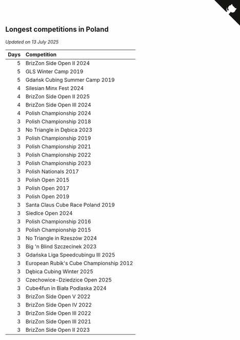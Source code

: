 ## Longest competitions in Poland

*Updated on 13 July 2025*

| Days | Competition |
| ---: | :--- |
| 5 | BrizZon Side Open II 2024 |
| 5 | GLS Winter Camp 2019 |
| 5 | Gdańsk Cubing Summer Camp 2019 |
| 4 | Silesian Minx Fest 2024 |
| 4 | BrizZon Side Open II 2025 |
| 4 | BrizZon Side Open III 2024 |
| 4 | Polish Championship 2024 |
| 3 | Polish Championship 2018 |
| 3 | No Triangle in Dębica 2023 |
| 3 | Polish Championship 2019 |
| 3 | Polish Championship 2021 |
| 3 | Polish Championship 2022 |
| 3 | Polish Championship 2023 |
| 3 | Polish Nationals 2017 |
| 3 | Polish Open 2015 |
| 3 | Polish Open 2017 |
| 3 | Polish Open 2019 |
| 3 | Santa Claus Cube Race Poland 2019 |
| 3 | Siedlce Open 2024 |
| 3 | Polish Championship 2016 |
| 3 | Polish Championship 2015 |
| 3 | No Triangle in Rzeszów 2024 |
| 3 | Big 'n Blind Szczecinek 2023 |
| 3 | Gdańska Liga Speedcubingu III 2025 |
| 3 | European Rubik's Cube Championship 2012 |
| 3 | Dębica Cubing Winter 2025 |
| 3 | Czechowice-Dziedzice Open 2025 |
| 3 | Cube4fun in Biała Podlaska 2024 |
| 3 | BrizZon Side Open V 2022 |
| 3 | BrizZon Side Open IV 2022 |
| 3 | BrizZon Side Open III 2022 |
| 3 | BrizZon Side Open III 2021 |
| 3 | BrizZon Side Open II 2023 |


<a href="https://github.com/maxidragon/wca_statistics_pl" class="github-corner" aria-label="View source on Github"><svg width="80" height="80" viewBox="0 0 250 250" style="fill:#151513; color:#fff; position: absolute; top: 0; border: 0; right: 0;" aria-hidden="true"><path d="M0,0 L115,115 L130,115 L142,142 L250,250 L250,0 Z"></path><path d="M128.3,109.0 C113.8,99.7 119.0,89.6 119.0,89.6 C122.0,82.7 120.5,78.6 120.5,78.6 C119.2,72.0 123.4,76.3 123.4,76.3 C127.3,80.9 125.5,87.3 125.5,87.3 C122.9,97.6 130.6,101.9 134.4,103.2" fill="currentColor" style="transform-origin: 130px 106px;" class="octo-arm"></path><path d="M115.0,115.0 C114.9,115.1 118.7,116.5 119.8,115.4 L133.7,101.6 C136.9,99.2 139.9,98.4 142.2,98.6 C133.8,88.0 127.5,74.4 143.8,58.0 C148.5,53.4 154.0,51.2 159.7,51.0 C160.3,49.4 163.2,43.6 171.4,40.1 C171.4,40.1 176.1,42.5 178.8,56.2 C183.1,58.6 187.2,61.8 190.9,65.4 C194.5,69.0 197.7,73.2 200.1,77.6 C213.8,80.2 216.3,84.9 216.3,84.9 C212.7,93.1 206.9,96.0 205.4,96.6 C205.1,102.4 203.0,107.8 198.3,112.5 C181.9,128.9 168.3,122.5 157.7,114.1 C157.9,116.9 156.7,120.9 152.7,124.9 L141.0,136.5 C139.8,137.7 141.6,141.9 141.8,141.8 Z" fill="currentColor" class="octo-body"></path></svg></a><style>.github-corner:hover .octo-arm{animation:octocat-wave 560ms ease-in-out}@keyframes octocat-wave{0%,100%{transform:rotate(0)}20%,60%{transform:rotate(-25deg)}40%,80%{transform:rotate(10deg)}}@media (max-width:500px){.github-corner:hover .octo-arm{animation:none}.github-corner .octo-arm{animation:octocat-wave 560ms ease-in-out}}</style>

